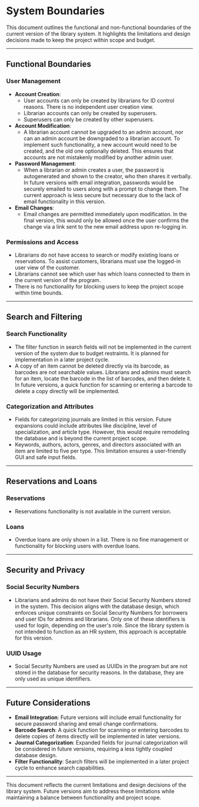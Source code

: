 # System Boundaries

This document outlines the functional and non-functional boundaries of the current version of the library system. It highlights the limitations and design decisions made to keep the project within scope and budget.

---

## Functional Boundaries

### User Management
- **Account Creation**:
  - User accounts can only be created by librarians for ID control reasons. There is no independent user creation view.
  - Librarian accounts can only be created by superusers.
  - Superusers can only be created by other superusers.
- **Account Modification**:
  - A librarian account cannot be upgraded to an admin account, nor can an admin account be downgraded to a librarian account. To implement such functionality, a new account would need to be created, and the old one optionally deleted. This ensures that accounts are not mistakenly modified by another admin user.
- **Password Management**:
  - When a librarian or admin creates a user, the password is autogenerated and shown to the creator, who then shares it verbally. In future versions with email integration, passwords would be securely emailed to users along with a prompt to change them. The current approach is less secure but necessary due to the lack of email functionality in this version.
- **Email Changes**:
  - Email changes are permitted immediately upon modification. In the final version, this would only be allowed once the user confirms the change via a link sent to the new email address upon re-logging in.

### Permissions and Access
- Librarians do not have access to search or modify existing loans or reservations. To assist customers, librarians must use the logged-in user view of the customer.
- Librarians cannot see which user has which loans connected to them in the current version of the program.
- There is no functionality for blocking users to keep the project scope within time bounds.

---

## Search and Filtering

### Search Functionality
- The filter function in search fields will not be implemented in the current version of the system due to budget restraints. It is planned for implementation in a later project cycle.
- A copy of an item cannot be deleted directly via its barcode, as barcodes are not searchable values. Librarians and admins must search for an item, locate the barcode in the list of barcodes, and then delete it. In future versions, a quick function for scanning or entering a barcode to delete a copy directly will be implemented.

### Categorization and Attributes
- Fields for categorizing journals are limited in this version. Future expansions could include attributes like discipline, level of specialization, and article type. However, this would require remodeling the database and is beyond the current project scope.
- Keywords, authors, actors, genres, and directors associated with an item are limited to five per type. This limitation ensures a user-friendly GUI and safe input fields.

---

## Reservations and Loans

### Reservations
- Reservations functionality is not available in the current version.

### Loans
- Overdue loans are only shown in a list. There is no fine management or functionality for blocking users with overdue loans.

---

## Security and Privacy

### Social Security Numbers
- Librarians and admins do not have their Social Security Numbers stored in the system. This decision aligns with the database design, which enforces unique constraints on Social Security Numbers for borrowers and user IDs for admins and librarians. Only one of these identifiers is used for login, depending on the user's role. Since the library system is not intended to function as an HR system, this approach is acceptable for this version.

### UUID Usage
- Social Security Numbers are used as UUIDs in the program but are not stored in the database for security reasons. In the database, they are only used as unique identifiers.

---

## Future Considerations
- **Email Integration**: Future versions will include email functionality for secure password sharing and email change confirmations.
- **Barcode Search**: A quick function for scanning or entering barcodes to delete copies of items directly will be implemented in later versions.
- **Journal Categorization**: Expanded fields for journal categorization will be considered in future versions, requiring a less tightly coupled database design.
- **Filter Functionality**: Search filters will be implemented in a later project cycle to enhance search capabilities.

---

This document reflects the current limitations and design decisions of the library system. Future versions aim to address these limitations while maintaining a balance between functionality and project scope.